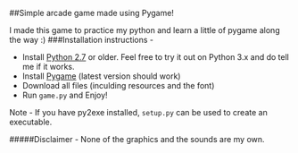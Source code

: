 ##Simple arcade game made using Pygame!

I made this game to practice my python and learn a little of pygame along the way :)
###Installation instructions - 

* Install [Python 2.7](https://www.python.org/) or older. Feel free to try it out on Python 3.x and do tell me if it works.
* Install [Pygame](http://www.pygame.org/download.shtml) (latest version should work)
* Download all files (inculding resources and the font)
* Run ````game.py```` and Enjoy!

Note - If you have py2exe installed, ````setup.py```` can be used to create an executable.

#####Disclaimer - None of the graphics and the sounds are my own.
